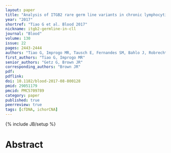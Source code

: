 ```yaml
---
layout: paper
title: "Analysis of ITGB2 rare germ line variants in chronic lymphocytic leukemia"
year: "2017"
shortref: "Tiao G et al. Blood 2017"
nickname: itgb2-germline-in-cll
journal: "Blood"
volume: 130
issue: 22
pages: 2443-2444
authors: "Tiao G, Improgo MR, Tausch E, Fernandes SM, Bahlo J, Robrecht S, Fischer K, Hallek M, Stilgenbauer S, Kiezun A, Getz G, Brown JR"
first_authors: "Tiao G, Improgo MR"
senior_authors: "Getz G, Brown JR"
corresponding_authors: "Brown JR"
pdf:
pdflink:
doi: 10.1182/blood-2017-08-800128
pmid: 29051179
pmcid: PMC5709789
category: paper
published: true
peerreview: true
tags: [cfDNA, ichorCNA]
---
```

{% include JB/setup %}

# Abstract
